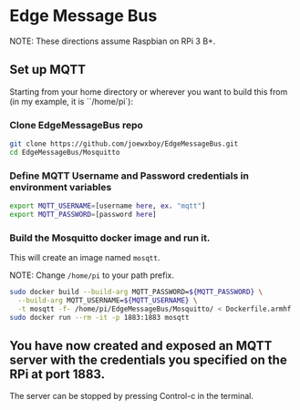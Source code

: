 # Edge Message Bus

NOTE: These directions assume Raspbian on RPi 3 B+.

## Set up MQTT

Starting from your home directory or wherever you want to build this from (in my example, it is ``/home/pi`):

### Clone EdgeMessageBus repo
``` bash
git clone https://github.com/joewxboy/EdgeMessageBus.git
cd EdgeMessageBus/Mosquitto
```

### Define MQTT Username and Password credentials in environment variables

``` bash
export MQTT_USERNAME=[username here, ex. "mqtt"]
export MQTT_PASSWORD=[password here]
```

### Build the Mosquitto docker image and run it.

This will create an image named `mosqtt`.

NOTE: Change `/home/pi` to your path prefix.

``` bash
sudo docker build --build-arg MQTT_PASSWORD=${MQTT_PASSWORD} \
  --build-arg MQTT_USERNAME=${MQTT_USERNAME} \
  -t mosqtt -f- /home/pi/EdgeMessageBus/Mosquitto/ < Dockerfile.armhf
sudo docker run --rm -it -p 1883:1883 mosqtt
```

## You have now created and exposed an MQTT server with the credentials you specified on the RPi at port 1883.

The server can be stopped by pressing Control-c in the terminal.

